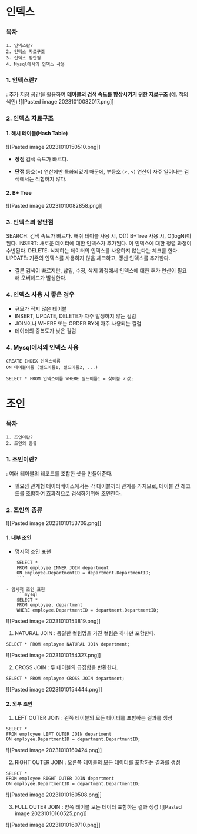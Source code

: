 
# 인덱스
### 목차

```
1. 인덱스란?
2. 인덱스 자료구조
3. 인덱스 장단점
4. Mysql에서의 인덱스 사용
```


### 1. 인덱스란?

: 추가 저장 공간을 활용하여 **테이블의 검색 속도를 향상시키기 위한 자료구조** 
(예. 책의 색인)
![[Pasted image 20231010082017.png]]

### 2. 인덱스 **자료구조**
#### 1. 해시 테이블(Hash Table)
![[Pasted image 20231010150510.png]]
* **장점**
검색 속도가 빠르다.

*  **단점**
등호(=) 연산에만 특화되있기 때문에, 부등호 (>, <) 연산이 자주 일어나는 검색에서는 적합하지 않다.

#### 2. B+ Tree
![[Pasted image 20231010082858.png]]

### 3. 인덱스의 장단점

SEARCH: 검색 속도가 빠르다. 해쉬 테이블 사용 시, O(1) B+Tree 사용 시, O(logN)이 된다.
INSERT: 새로운 데이터에 대한 인덱스가 추가된다. 이 인덱스에 대한 정렬 과정이 수반된다.
DELETE:  삭제하는 데이터의 인덱스를 사용하지 않는다는 체크를 한다.
UPDATE: 기존의 인덱스를 사용하지 않음 체크하고, 갱신 인덱스를 추가한다.

* 결론
검색이 빠르지만, 삽입, 수정, 삭제 과정에서 인덱스에 대한 추가 연산이 필요해 오버헤드가 발생한다.

### 4. 인덱스 사용 시 좋은 경우

- 규모가 작지 않은 테이블
- INSERT, UPDATE, DELETE가 자주 발생하지 않는 컬럼
- JOIN이나 WHERE 또는 ORDER BY에 자주 사용되는 컬럼
- 데이터의 중복도가 낮은 컬럼

### 4. Mysql에서의 인덱스 사용

```mysql
CREATE INDEX 인덱스이름
ON 테이블이름 (필드이름1, 필드이름2, ...)

SELECT * FROM 인덱스이름 WHERE 필드이름1 = 찾아볼 키값;
```


# 조인

### 목차

```
1. 조인이란?
2. 조인의 종류
```


### 1. 조인이란?
: 여러 테이블의 레코드를 조합한 셋을 만들어준다.

* 필요성
관계형 데이터베이스에서는 각 테이블끼리 관계를 가지므로, 테이블 간 레코드를 조합하여 효과적으로 검색하기위해 조인한다.

### 2. 조인의 종류

![[Pasted image 20231010153709.png]]

#### 1. 내부 조인

* 명시적 조인 표현
```mysql
	SELECT *
    FROM employee INNER JOIN department
    ON employee.DepartmentID = department.DepartmentID;
    ```

- 암시적 조인 표현
    ```mysql
    SELECT *
    FROM employee, department
    WHERE employee.DepartmentID = department.DepartmentID;
```
![[Pasted image 20231010153819.png]]

1. NATURAL JOIN
: 동일한 컬럼명을 가진 컬럼은 하나만 포함한다.
```mysql
SELECT * FROM employee NATURAL JOIN department;
```
![[Pasted image 20231010154327.png]]

2. CROSS JOIN
: 두 테이블의 곱집합을 반환한다.
```mysql
SELECT * FROM employee CROSS JOIN department;
```
![[Pasted image 20231010154444.png]]

#### 2. 외부 조인

1. LEFT OUTER JOIN
: 왼쪽 테이블의 모든 데이터를 포함하는 결과를 생성
```MYSQL
SELECT *
FROM employee LEFT OUTER JOIN department
ON employee.DepartmentID = department.DepartmentID;
```
![[Pasted image 20231010160424.png]]

2. RIGHT OUTER JOIN
: 오른쪽 테이블의 모든 데이터를 포함하는 결과를 생성
```MYSQL
SELECT *
FROM employee RIGHT OUTER JOIN department
ON employee.DepartmentID = department.DepartmentID;
```
![[Pasted image 20231010160508.png]]

3. FULL OUTER JOIN
: 양쪽 테이블 모든 데이터 포함하는 결과 생성
![[Pasted image 20231010160525.png]]


![[Pasted image 20231010160710.png]]
